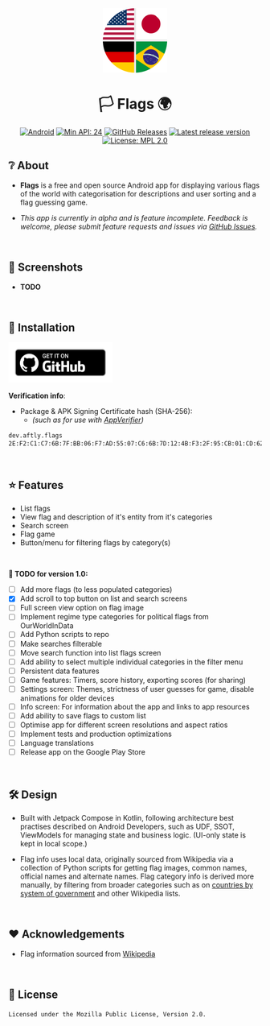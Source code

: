<div align="center">
    <img src="assets/icon_round.png" width="128" height="128">
</div>

<div align="center">

# 🏳️ Flags 🌍

[![Android](https://img.shields.io/badge/Android-Platform?label=Platform&color=62a900)](https://www.android.com/)
[![Min API: 24](https://img.shields.io/badge/24-minSdkVersion?label=minSdkVersion&color=62a900)](https://developer.android.com/tools/releases/platforms#7.0)
[![GitHub Releases](https://img.shields.io/badge/GitHub_Releases-Download?label=Download&color=62a900)](https://github.com/aftly/Flags/releases)
[![Latest release version](https://img.shields.io/github/v/release/aftly/Flags?include_prereleases&color=dc5d18)](https://github.com/aftly/Flags/releases)
[![License: MPL 2.0](https://img.shields.io/badge/license-MPL%202.0-blue.svg)](https://github.com/aftly/Flags/blob/main/LICENSE)

</div>

## ❔ About
- **Flags** is a free and open source Android app for displaying various flags of the world with categorisation for descriptions and user sorting and a flag guessing game.

- *This app is currently in alpha and is feature incomplete. Feedback is welcome, please submit feature requests and issues via [GitHub Issues](https://github.com/aftly/Flags/issues).*
<br>

## 📸 Screenshots
- **TODO**
<br>

## 📱 Installation
[<img src="assets/badge_github.png" 
    alt="Get it on GitHub" 
    height="80">](https://github.com/aftly/Flags/releases)

**Verification info**:
- Package & APK Signing Certificate hash (SHA-256):
  - *(such as for use with [AppVerifier](https://github.com/soupslurpr/AppVerifier))*
```
dev.aftly.flags 2E:F2:C1:C7:6B:7F:BB:06:F7:AD:55:07:C6:6B:7D:12:4B:F3:2F:95:CB:01:CD:62:C8:DD:E2:F5:5F:3B:71:6C
```
<br>

## ⭐ Features
- List flags
- View flag and description of it's entity from it's categories
- Search screen
- Flag game
- Button/menu for filtering flags by category(s)
<br>

 **📌 TODO for version 1.0:**
- [ ] Add more flags (to less populated categories)
- [x] Add scroll to top button on list and search screens
- [ ] Full screen view option on flag image
- [ ] Implement regime type categories for political flags from OurWorldInData
- [ ] Add Python scripts to repo
- [ ] Make searches filterable
- [ ] Move search function into list flags screen
- [ ] Add ability to select multiple individual categories in the filter menu
- [ ] Persistent data features
- [ ] Game features: Timers, score history, exporting scores (for sharing)
- [ ] Settings screen: Themes, strictness of user guesses for game, disable animations for older devices
- [ ] Info screen: For information about the app and links to app resources
- [ ] Add ability to save flags to custom list
- [ ] Optimise app for different screen resolutions and aspect ratios
- [ ] Implement tests and production optimizations
- [ ] Language translations
- [ ] Release app on the Google Play Store
<br>

## 🛠 Design
- Built with Jetpack Compose in Kotlin, following architecture best practises described on Android Developers, such as UDF, SSOT, ViewModels for managing state and business logic. (UI-only state is kept in local scope.)

- Flag info uses local data, originally sourced from Wikipedia via a collection of Python scripts for getting flag images, common names, official names and alternate names.
Flag category info is derived more manually, by filtering from broader categories such as on [countries by system of government](https://en.wikipedia.org/wiki/List_of_countries_by_system_of_government) and other Wikipedia lists.
<br>

## ❤️ Acknowledgements 
 - Flag information sourced from [Wikipedia](https://en.wikipedia.org/wiki/Main_Page)
<br>

## 🔖 License 
```
Licensed under the Mozilla Public License, Version 2.0.
```
